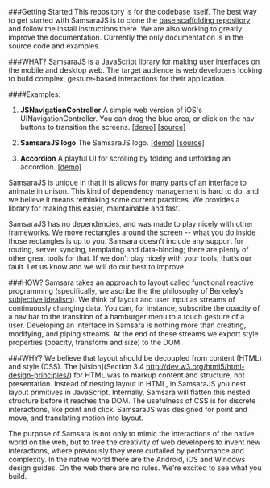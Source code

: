 ###Getting Started
This repository is for the codebase itself. The best way to get started with SamsaraJS is to
clone the [base scaffolding repository](https://github.com/dmvaldman/samsara-base) and follow the
install instructions there. We are also working to greatly improve the documentation. Currently the
only documentation is in the source code and examples.

###WHAT?
SamsaraJS is a JavaScript library for making user interfaces on the mobile and desktop web. 
The target audience is web developers looking to build complex, gesture-based interactions 
for their application.

####Examples:

1. **JSNavigationController**
A simple web version of iOS's UINavigationController. You can drag the blue area, or click on the
nav buttons to transition the screens.
[[demo]](http://samsara-navigation-controller.s3-website-us-west-2.amazonaws.com)
[[source]](https://github.com/dmvaldman/JSNavigationController)

2. **SamsaraJS logo**
The SamsaraJS logo.
[[demo]](http://samsara-logo.s3-website.eu-central-1.amazonaws.com)
[[source]](https://github.com/dmvaldman/samsara-base)

3. **Accordion**
A playful UI for scrolling by folding and unfolding an accordion.
[[demo]](http://samsara-accordion.s3-website.eu-central-1.amazonaws.com)
 
SamsaraJS is unique in that it is allows for many parts of an interface to animate in unison. 
This kind of dependency management is hard to do, and we believe it means rethinking some 
current practices. We provides a library for making this easier, maintainable and fast.
 
SamsaraJS has no dependencies, and was made to play nicely with other frameworks. We move rectangles 
around the screen -- what you do inside those rectangles is up to you. Samsara doesn’t include any 
support for routing, server syncing, templating and data-binding; there are plenty of other great tools 
for that. If we don’t play nicely with your tools, that’s our fault. Let us know and we will do our 
best to improve.
 
###HOW?
Samsara takes an approach to layout called functional reactive programming (specifically, we ascribe 
the the philosophy of Berkeley’s [subjective idealism](https://gist.github.com/dmvaldman/f957dd9a8ed3f6edf35d)). 
We think of layout and user input as streams of continuously changing data. You can, for instance, 
subscribe the opacity of a nav bar to the transition of a hamburger menu to a touch gesture of a user. 
Developing an interface in Samsara is nothing more than creating, modifying, and piping streams. At the 
end of these streams we export style properties (opacity, transform and size) to the DOM.
 
###WHY?
We believe that layout should be decoupled from content (HTML) and style (CSS). The [vision](Section 3.4 http://dev.w3.org/html5/html-design-principles/)
for HTML was to markup content and structure, not presentation. Instead of nesting layout in HTML, 
in SamsaraJS you nest layout primitives in JavaScript. Internally, Samsara will flatten this nested 
structure before it reaches the DOM. The usefulness of CSS is for discrete interactions, 
like point and click. SamsaraJS was designed for point and move, and translating motion into layout.
 
The purpose of Samsara is not only to mimic the interactions of the native world on the web, 
but to free the creativity of web developers to invent new interactions, where previously they were 
curtailed by performance and complexity. In the native world there are the Android, iOS and Windows 
design guides. On the web there are no rules. We’re excited to see what you build.
